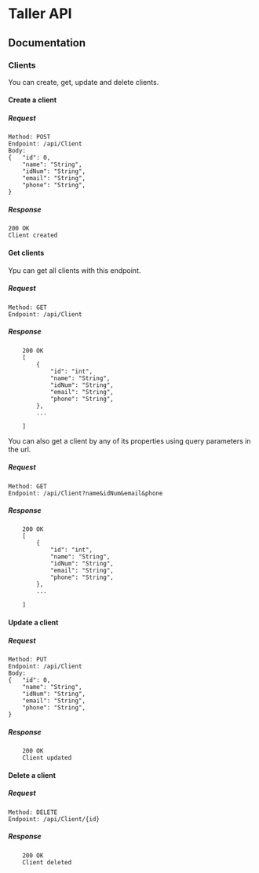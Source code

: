 # **Taller API**
## **Documentation**
### **Clients**
You can create, get, update and delete clients.
#### **Create a client**
##### Request

    Method: POST
    Endpoint: /api/Client
    Body:
    {   "id": 0,
        "name": "String",
        "idNum": "String",
        "email": "String",
        "phone": "String",
    }
##### Response
    
    200 OK
    Client created


#### **Get clients**
Ypu can get all clients with this endpoint.
##### Request

    Method: GET
    Endpoint: /api/Client

##### Response
        
        200 OK
        [
            {
                "id": "int",
                "name": "String",
                "idNum": "String",
                "email": "String",
                "phone": "String",
            },
            ...
            
        ]

You can also get a client by any of its properties using query parameters in the url.

##### Request

    Method: GET
    Endpoint: /api/Client?name&idNum&email&phone

##### Response
        
        200 OK
        [
            {
                "id": "int",
                "name": "String",
                "idNum": "String",
                "email": "String",
                "phone": "String",
            },
            ...
            
        ]

#### **Update a client**
##### Request

    Method: PUT
    Endpoint: /api/Client
    Body:
    {   "id": 0,
        "name": "String",
        "idNum": "String",
        "email": "String",
        "phone": "String",
    }

##### Response
        
        200 OK
        Client updated
    

#### **Delete a client**
##### Request

    Method: DELETE
    Endpoint: /api/Client/{id}

##### Response
        
        200 OK
        Client deleted